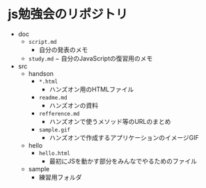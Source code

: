 js勉強会のリポジトリ
=================
- doc
  - `script.md`
    - 自分の発表のメモ
  - `study.md`
    − 自分のJavaScriptの復習用のメモ
- src
  - handson
    - `*.html`
      - ハンズオン用のHTMLファイル
    - `readme.md`
      - ハンズオンの資料
    - `refference.md`
      - ハンズオンで使うメソッド等のURLのまとめ
    - `sample.gif`
      - ハンズオンで作成するアプリケーションのイメージGIF
  - hello
    - `hello.html`
      - 最初にJSを動かす部分をみんなでやるためのファイル
  - sample
    - 練習用フォルダ


